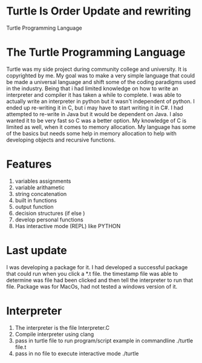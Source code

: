 # Turtle Is Order Update and rewriting
Turtle Programming Language

# The Turtle Programming Language
Turtle was my side project during community college and university. 
It is copyrighted by me. My goal was to make a very simple language
that could be made a universal language and shift some of the coding paradigms
used in the industry. Being that i had limited knowledge on how to write an interpreter 
and compiler it has taken a while to complete. I was able to actually write an interpreter in python 
but it wasn't independent of python. I ended up re-writing it in C, but i may have to start writing it in C#.
I had attempted to re-write in Java but it would be dependent on Java. I also wanted it to be very fast so C was a better option.
My knowledge of C is limited as well, when it comes to memory allocation. My language has some of the basics but needs some help in
memory allocation to help with developing objects and recursive functions.

# Features
1. variables assignments
2. variable arithametic 
3. string concatenation
4. built in functions
5. output function
6. decision structures (if else )
7. develop personal functions 
8. Has interactive mode (REPL) like PYTHON

# Last update
I was developing a package for it.
I had developed a successful package that could run when you click a *.t file.
the timestamp file was able to determine was file had been clicked and then tell the interpreter to run that file.
Package was for MacOs, had not tested a windows version of it. 

# Interpreter 
1. The interpreter is the file Interpreter.C 
2. Compile interpreter using clang
3. pass in turtle file to run program/script example in commandline ./turtle file.t
4. pass in no file to execute interactive mode ./turtle
